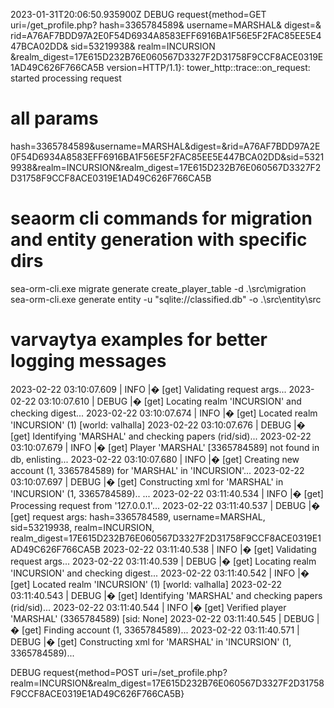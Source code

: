 2023-01-31T20:06:50.935900Z
DEBUG
request{method=GET 
    uri=/get_profile.php?
    hash=3365784589&
    username=MARSHAL&
    digest=&
    rid=A76AF7BDD97A2E0F54D6934A8583EFF6916BA1F56E5F2FAC85EE5E447BCA02DD&
    sid=53219938&
    realm=INCURSION
    &realm_digest=17E615D232B76E060567D3327F2D31758F9CCF8ACE0319E1AD49C626F766CA5B
version=HTTP/1.1}: 
tower_http::trace::on_request: started processing request

# all params
hash=3365784589&username=MARSHAL&digest=&rid=A76AF7BDD97A2E0F54D6934A8583EFF6916BA1F56E5F2FAC85EE5E447BCA02DD&sid=53219938&realm=INCURSION&realm_digest=17E615D232B76E060567D3327F2D31758F9CCF8ACE0319E1AD49C626F766CA5B

# seaorm cli commands for migration and entity generation with specific dirs
sea-orm-cli.exe migrate generate create_player_table -d .\src\migration\
sea-orm-cli.exe generate entity -u "sqlite://classified.db" -o .\src\entity\src

# varvaytya examples for better logging messages
2023-02-22 03:10:07.609 | INFO     |�  [get] Validating request args...
2023-02-22 03:10:07.610 | DEBUG    |�  [get] Locating realm 'INCURSION' and checking digest...
2023-02-22 03:10:07.674 | INFO     |�  [get] Located realm 'INCURSION' (1) [world: valhalla]
2023-02-22 03:10:07.676 | DEBUG    |�  [get] Identifying 'MARSHAL' and checking papers (rid/sid)...
2023-02-22 03:10:07.679 | INFO     |�  [get] Player 'MARSHAL' [3365784589] not found in db, enlisting...
2023-02-22 03:10:07.680 | INFO     |�  [get] Creating new account (1, 3365784589) for 'MARSHAL' in 'INCURSION'...
2023-02-22 03:10:07.697 | DEBUG    |�  [get] Constructing xml for 'MARSHAL' in 'INCURSION' (1, 3365784589)..
...
2023-02-22 03:11:40.534 | INFO     |�  [get] Processing request from '127.0.0.1'...
2023-02-22 03:11:40.537 | DEBUG    |�  [get] request args: hash=3365784589, username=MARSHAL, sid=53219938, realm=INCURSION, realm_digest=17E615D232B76E060567D3327F2D31758F9CCF8ACE0319E1AD49C626F766CA5B
2023-02-22 03:11:40.538 | INFO     |�  [get] Validating request args...
2023-02-22 03:11:40.539 | DEBUG    |�  [get] Locating realm 'INCURSION' and checking digest...
2023-02-22 03:11:40.542 | INFO     |�  [get] Located realm 'INCURSION' (1) [world: valhalla]
2023-02-22 03:11:40.543 | DEBUG    |�  [get] Identifying 'MARSHAL' and checking papers (rid/sid)...
2023-02-22 03:11:40.544 | INFO     |�  [get] Verified player 'MARSHAL' (3365784589) [sid: None]
2023-02-22 03:11:40.545 | DEBUG    |�  [get] Finding account (1, 3365784589)...
2023-02-22 03:11:40.571 | DEBUG    |�  [get] Constructing xml for 'MARSHAL' in 'INCURSION' (1, 3365784589)...


DEBUG request{method=POST uri=/set_profile.php?realm=INCURSION&realm_digest=17E615D232B76E060567D3327F2D31758F9CCF8ACE0319E1AD49C626F766CA5B}